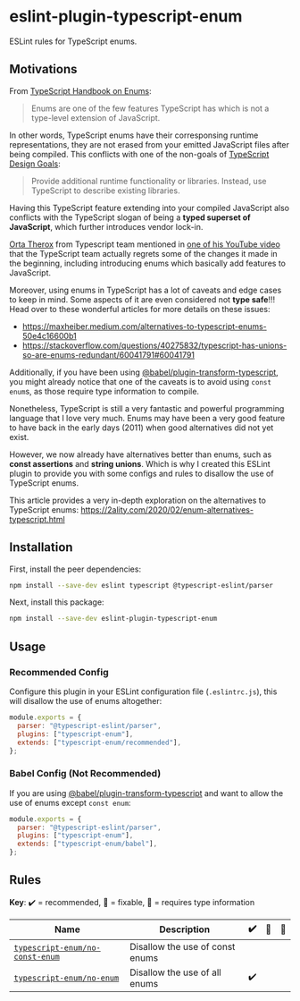 # eslint-plugin-typescript-enum

ESLint rules for TypeScript enums.

## Motivations

From [TypeScript Handbook on Enums](https://www.typescriptlang.org/docs/handbook/enums.html):

> Enums are one of the few features TypeScript has which is not a type-level extension of JavaScript.

In other words, TypeScript enums have their corresponsing runtime representations, they are not erased from your emitted JavaScript files after being compiled. This conflicts with one of the non-goals of [TypeScript Design Goals](https://github.com/Microsoft/TypeScript/wiki/TypeScript-Design-Goals):

> Provide additional runtime functionality or libraries. Instead, use TypeScript to describe existing libraries.

Having this TypeScript feature extending into your compiled JavaScript also conflicts with the TypeScript slogan of being a **typed superset of JavaScript**, which further introduces vendor lock-in.

[Orta Therox](https://github.com/orta) from Typescript team mentioned in [one of his YouTube video](https://youtu.be/8qm49TyMUPI?t=1240) that the TypeScript team actually regrets some of the changes it made in the beginning, including introducing enums which basically add features to JavaScript.

Moreover, using enums in TypeScript has a lot of caveats and edge cases to keep in mind. Some aspects of it are even considered not **type safe**!!! Head over to these wonderful articles for more details on these issues:

- https://maxheiber.medium.com/alternatives-to-typescript-enums-50e4c16600b1
- https://stackoverflow.com/questions/40275832/typescript-has-unions-so-are-enums-redundant/60041791#60041791

Additionally, if you have been using [@babel/plugin-transform-typescript](https://babeljs.io/docs/en/babel-plugin-transform-typescript.html), you might already notice that one of the caveats is to avoid using `const enum`s, as those require type information to compile.

Nonetheless, TypeScript is still a very fantastic and powerful programming language that I love very much. Enums may have been a very good feature to have back in the early days (2011) when good alternatives did not yet exist.

However, we now already have alternatives better than enums, such as **const assertions** and **string unions**. Which is why I created this ESLint plugin to provide you with some configs and rules to disallow the use of TypeScript enums.

This article provides a very in-depth exploration on the alternatives to TypeScript enums: https://2ality.com/2020/02/enum-alternatives-typescript.html

## Installation

First, install the peer dependencies:

```sh
npm install --save-dev eslint typescript @typescript-eslint/parser
```

Next, install this package:

```sh
npm install --save-dev eslint-plugin-typescript-enum
```

## Usage

### Recommended Config

Configure this plugin in your ESLint configuration file (`.eslintrc.js`), this will disallow the use of enums altogether:

```js
module.exports = {
  parser: "@typescript-eslint/parser",
  plugins: ["typescript-enum"],
  extends: ["typescript-enum/recommended"],
};
```

### Babel Config (Not Recommended)

If you are using [@babel/plugin-transform-typescript](https://babeljs.io/docs/en/babel-plugin-transform-typescript.html) and want to allow the use of enums except `const enum`:

```js
module.exports = {
  parser: "@typescript-eslint/parser",
  plugins: ["typescript-enum"],
  extends: ["typescript-enum/babel"],
};
```

## Rules

**Key**: :heavy_check_mark: = recommended, :wrench: = fixable, :thought_balloon: = requires type information

| Name                                                           | Description                     | :heavy_check_mark: | :wrench: | :thought_balloon: |
| -------------------------------------------------------------- | ------------------------------- | ------------------ | -------- | ----------------- |
| [`typescript-enum/no-const-enum`](docs/rules/no-const-enum.md) | Disallow the use of const enums |                    |          |                   |
| [`typescript-enum/no-enum`](docs/rules/no-enum.md)             | Disallow the use of all enums   | :heavy_check_mark: |          |                   |
